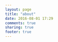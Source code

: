 ```yaml
---
layout: page
title: "about"
date: 2016-08-01 17:29
comments: true
sharing: true
footer: true
---
```

